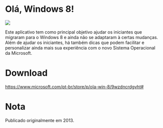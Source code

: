 # Olá, Windows 8!

[![](https://store-images.s-microsoft.com/image/apps.227.9007199266318612.8b10acb7-8805-4bea-9b4a-63e660c395f0.983593e4-07b2-4b0b-82c7-51644e6fc943?w=1399&h=787&q=60)](https://www.microsoft.com/pt-br/store/p/ola-win-8/9wzdncrdgvht#)

Este aplicativo tem como principal objetivo ajudar os iniciantes que migraram para o Windows 8 e ainda não se adaptaram à certas mudanças. Além de ajudar os iniciantes, há também dicas que podem facilitar e personalizar ainda mais sua experiência com o novo Sistema Operacional da Microsoft.

# Download

https://www.microsoft.com/pt-br/store/p/ola-win-8/9wzdncrdgvht#

# Nota

Publicado originalmente em 2013.
